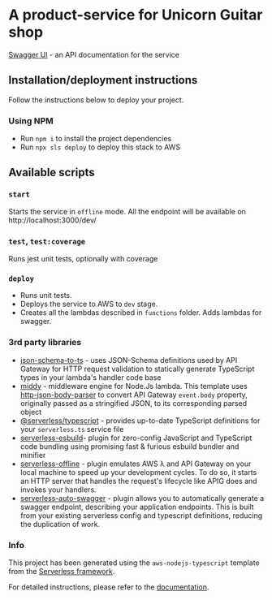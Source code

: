 # A product-service for Unicorn Guitar shop

[Swagger UI](https://jx5a3hc7j4.execute-api.eu-west-1.amazonaws.com/dev/swagger) - an API documentation for the service


## Installation/deployment instructions

Follow the instructions below to deploy your project.

### Using NPM

- Run `npm i` to install the project dependencies
- Run `npx sls deploy` to deploy this stack to AWS


## Available scripts

### `start`

Starts the service in `offline` mode. All the endpoint will be available on http://localhost:3000/dev/

### `test`, `test:coverage`

Runs jest unit tests, optionally with coverage

### `deploy`

- Runs unit tests.
- Deploys the service to AWS to `dev` stage.
- Creates all the lambdas described in `functions` folder. Adds lambdas for swagger.

### 3rd party libraries

- [json-schema-to-ts](https://github.com/ThomasAribart/json-schema-to-ts) - uses JSON-Schema definitions used by API Gateway for HTTP request validation to statically generate TypeScript types in your lambda's handler code base
- [middy](https://github.com/middyjs/middy) - middleware engine for Node.Js lambda. This template uses [http-json-body-parser](https://github.com/middyjs/middy/tree/master/packages/http-json-body-parser) to convert API Gateway `event.body` property, originally passed as a stringified JSON, to its corresponding parsed object
- [@serverless/typescript](https://github.com/serverless/typescript) - provides up-to-date TypeScript definitions for your `serverless.ts` service file
- [serverless-esbuild](https://github.com/floydspace/serverless-esbuild)- plugin for zero-config JavaScript and TypeScript code bundling using promising fast & furious esbuild bundler and minifier
- [serverless-offline](https://github.com/dherault/serverless-offline) - plugin emulates AWS λ and API Gateway on your local machine to speed up your development cycles. To do so, it starts an HTTP server that handles the request's lifecycle like APIG does and invokes your handlers.
- [serverless-auto-swagger](https://github.com/completecoding/serverless-auto-swagger) - plugin allows you to automatically generate a swagger endpoint, describing your application endpoints. This is built from your existing serverless config and typescript definitions, reducing the duplication of work.

### Info
This project has been generated using the `aws-nodejs-typescript` template from the [Serverless framework](https://www.serverless.com/).

For detailed instructions, please refer to the [documentation](https://www.serverless.com/framework/docs/providers/aws/).
